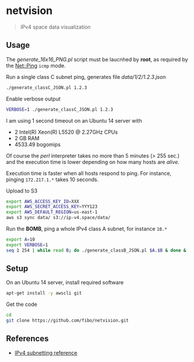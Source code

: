 # netvision

> IPv4 space data visualization

## Usage

The *generate_16x16_PNG.pl* script must be laucnhed by **root**, as required by
the [Net::Ping][Perl_Net_Ping] `icmp` mode.

Run a single class C subnet ping, generates file *data/1/2/1.2.3.json*

```bash
./generate_classC_JSON.pl 1.2.3
```

Enable verbose output

```bash
VERBOSE=1 ./generate_classC_JSON.pl 1.2.3
```

I am using 1 second timeout on an Ubuntu 14 server with

* 2 Intel(R) Xeon(R) L5520 @ 2.27GHz CPUs
* 2 GB RAM
* 4533.49 bogomips

Of course the *perl* interpreter takes no more than 5 minutes (> 255 sec.) and
the execution time is lower depending on how many hosts are *alive*.

Execution time is faster when all hosts respond to ping. For instance, pinging
`172.217.1.*` takes 10 seconds.

Upload to S3

```bash
export AWS_ACCESS_KEY_ID=XXX
export AWS_SECRET_ACCESS_KEY=YYY123
export AWS_DEFAULT_REGION=us-east-1
aws s3 sync data/ s3://ip-v4.space/data/
```

Run the **BOMB**, ping a whole IPv4 class A subnet, for instance `10.*`

```bash
export A=10
export VERBOSE=1
seq 1 254 | while read B; do ./generate_classB_JSON.pl $A.$B & done &
```

## Setup

On an Ubuntu 14 server, install required software

```bash
apt-get install -y awscli git
```

Get the code

```bash
cd
git clone https://github.com/fibo/netvision.git
```

## References

* [IPv4 subnetting reference][IPv4_subnets]

[IPv4_subnets]: https://en.wikipedia.org/wiki/IPv4_subnetting_reference
[Perl_Net_Ping]: https://metacpan.org/pod/Net::Ping
